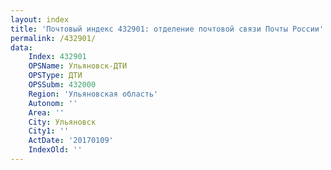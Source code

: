 ```yaml
---
layout: index
title: 'Почтовый индекс 432901: отделение почтовой связи Почты России'
permalink: /432901/
data:
    Index: 432901
    OPSName: Ульяновск-ДТИ
    OPSType: ДТИ
    OPSSubm: 432000
    Region: 'Ульяновская область'
    Autonom: ''
    Area: ''
    City: Ульяновск
    City1: ''
    ActDate: '20170109'
    IndexOld: ''
---
```

